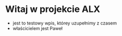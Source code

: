 # Witaj w projekcie ALX
- jest to testowy wpis, którey uzupełnimy z czasem
- właścicielem jest Paweł
